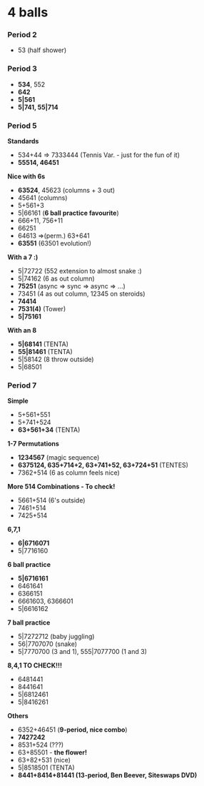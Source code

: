 # 4 balls

### Period 2

- 53 (half shower)

### Period 3

- **534**, 552
- **642**
- **5|561**
- **5|741, 55|714**

### Period 5

**Standards**
- 534+44 => 7333444 (Tennis Var. - just for the fun of it)
- **55514, 46451**

**Nice with 6s**
- **63524**, 45623 (columns + 3 out)
- 45641 (columns)
- 5+561+3
- 5|66161 (**6 ball practice favourite**)
- 666+11, 756+11
- 66251
- 64613 =>(perm.) 63+641
- **63551** (63501 evolution!)

**With a 7 :)**
- 5|72722 (552 extension to almost snake :)
- 5|74162 (6 as out column)
- **75251** (async => sync => async => ...)
- 73451 (4 as out column, 12345 on steroids)
- **74414**
- **7531(4)** (Tower)
- **5|75161**

**With an 8**
- **5|68141** (TENTA)
- **55|81461** (TENTA)
- 5|58142 (8 throw outside)
- 5|68501

### Period 7

**Simple**
- 5+561+551
- 5+741+524
- **63+561+34** (TENTA)

**1-7 Permutations**
- **1234567** (magic sequence)
- **6375124, 635+714+2, 63+741+52, 63+724+51** (TENTES)
- 7362+514 (6 as column feels nice)

**More 514 Combinations - To check!**
- 5661+514 (6's outside)
- 7461+514
- 7425+514

**6,7,1**
- **6|6716071**
- 5|7716160

**6 ball practice**
- **5|6716161**
- 6461641
- 6366151
- 6661603, 6366601
- 5|6616162

**7 ball practice**
- 5|7272712 (baby juggling)
- 56|7707070 (snake)
- 5|7770700 (3 and 1), 555|7077700 (1 and 3)

**8,4,1 TO CHECK!!!**
- 6481441
- 8441641
- 5|6812461
- 5|8416261

**Others**
- 6352+46451 (**9-period, nice combo**)
- **7427242**
- 8531+524 (???)
- 63+85501 - **the flower!**
- 63+82+531 (nice)
- 5|8518501 (TENTA)
- **8441+8414+81441 (13-period, Ben Beever, Siteswaps DVD)**

